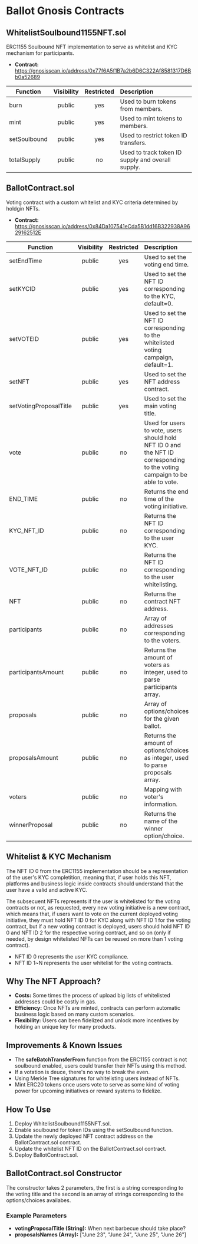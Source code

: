 # Ballot Gnosis Contracts

## WhitelistSoulbound1155NFT.sol
ERC1155 Soulbound NFT implementation to serve as whitelist and KYC mechanism for participants.
- **Contract:** https://gnosisscan.io/address/0x77f6A5f1B7a2b6D6C322Af8581317D6Bb0a52689

| Function | Visibility | Restricted | Description |
| ------------- | :-------------: | :-----: | :----- |
| burn | public | yes | Used to burn tokens from members. |
| mint | public | yes | Used to mint tokens to members. |
| setSoulbound | public | yes | Used to restrict token ID transfers. |
| totalSupply | public | no | Used to track token ID supply and overall supply. |

## BallotContract.sol
Voting contract with a custom whitelist and KYC criteria determined by holdgin NFTs.
- **Contract:** https://gnosisscan.io/address/0x84Da107541eCda5B1dd16B322938A9629162512E

| Function | Visibility | Restricted | Description |
| ------------- | :-------------: | :-----: | :----- |
| setEndTime | public | yes | Used to set the voting end time. |
| setKYCID | public | yes | Used to set the NFT ID corresponding to the KYC, default=0. |
| setVOTEID | public | yes | Used to set the NFT ID corresponding to the whitelisted voting campaign, default=1. |
| setNFT | public | yes | Used to set the NFT address contract. |
| setVotingProposalTitle | public | yes | Used to set the main voting title. |
| vote | public | no | Used for users to vote, users should hold NFT ID 0 and the NFT ID corresponding to the voting campaign to be able to vote. |
| END_TIME | public | no | Returns the end time of the voting initiative. |
| KYC_NFT_ID | public | no | Returns the NFT ID corresponding to the user KYC. |
| VOTE_NFT_ID | public | no | Returns the NFT ID corresponding to the user whitelisting. |
| NFT | public | no | Returns the contract NFT address. |
| participants | public | no | Array of addresses corresponding to the voters. |
| participantsAmount | public | no | Returns the amount of voters as integer, used to parse participants array. |
| proposals | public | no | Array of options/choices for the given ballot. |
| proposalsAmount | public | no | Returns the amount of options/choices as integer, used to parse proposals array. |
| voters | public | no | Mapping with voter's information. |
| winnerProposal | public | no | Returns the name of the winner option/choice. |
 
## Whitelist & KYC Mechanism

The NFT ID 0 from the ERC1155 implementation should be a representation of the user's KYC completition, meaning that, if user holds this NFT, platforms and business logic inside contracts should understand that the user have a valid and active KYC.

The subsecuent NFTs represents if the user is whitelisted for the voting contracts or not, as requested, every new voting initiative is a new contract, which means that, if users want to vote on the current deployed voting initiative, they must hold NFT ID 0 for KYC along with NFT ID 1 for the voting contract, but if a new voting contract is deployed, users should hold NFT ID 0 and NFT ID 2 for the respective voring contract, and so on (only if needed, by design whitelisted NFTs can be reused on more than 1 voting contract).

- NFT ID 0 represents the user KYC compliance.
- NFT ID 1~N represents the user whitelist for the voting contracts.

## Why The NFT Approach?

- **Costs:** Some times the process of upload big lists of whitelisted addresses could be costly in gas.
- **Efficiency:** Once NFTs are minted, contracts can perform automatic business logic based on many custom scenarios.
- **Flexibility:** Users can been fidelized and unlock more incentives by holding an unique key for many products.

## Improvements & Known Issues

- The **safeBatchTransferFrom** function from the ERC1155 contract is not soulbound enabled, users could transfer their NFTs using this method.
- If a votation is deuce, there's no way to break the even.
- Using Merkle Tree signatures for whitelisting users instead of NFTs.
- Mint ERC20 tokens once users vote to serve as some kind of voting power for upcoming initiatives or reward systems to fidelize.

## How To Use

1. Deploy WhitelistSoulbound1155NFT.sol.
2. Enable soulbound for token IDs using the setSoulbound function.
3. Update the newly deployed NFT contract address on the BallotContract.sol contract.
4. Update the whitelist NFT ID on the BallotContract.sol contract.
5. Deploy BallotContract.sol.

## BallotContract.sol Constructor

The constructor takes 2 parameters, the first is a string corresponding to the voting title and the second is an array of strings corresponding to the options/choices availabes.

### Example Parameters

- **votingProposalTitle (String):** When next barbecue should take place?
- **proposalsNames (Array):** ["June 23", "June 24", "June 25", "June 26"]
